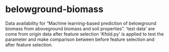 # belowground-biomass
Data availability for “Machine learning-based prediction of belowground biomass from aboveground biomass and soil properties”.
'test data' are come from origin data after feature selection
'Kfold.py' is applied to test the parameter and make comparison between before feature selection and after feature selection.
